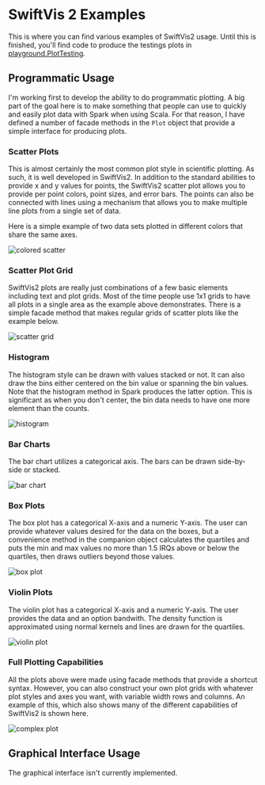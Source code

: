 # SwiftVis 2 Examples

This is where you can find various examples of SwiftVis2 usage. Until this is finished, you'll find code to produce the testings plots
in [playground.PlotTesting](https://github.com/MarkCLewis/SwiftVis2/blob/master/src/main/scala/playground/PlotTesting.scala).

## Programmatic Usage

I'm working first to develop the ability to do programmatic plotting. A big part of the goal here is to make something that people can use to quickly
and easily plot data with Spark when using Scala. For that reason, I have defined a number of facade methods in the `Plot` object that provide a
simple interface for producing plots.

### Scatter Plots

This is almost certainly the most common plot style in scientific plotting. As such, it is well developed in SwiftVis2. In addition to the standard
abilities to provide x and y values for points, the SwiftVis2 scatter plot allows you to provide per point colors, point sizes, and error bars.
The points can also be connected with lines using a mechanism that allows you to make multiple line plots from a single set of data.

Here is a simple example of two data sets plotted in different colors that share the same axes.

![colored scatter](colordots.png "Colored Scatter Plot")

### Scatter Plot Grid

SwiftVis2 plots are really just combinations of a few basic elements including text and plot grids. Most of the time people use 1x1 grids to have all
plots in a single area as the example above demonstrates. There is a simple facade method that makes regular grids of scatter plots like the example
below. 

![scatter grid](plotGrid.png "Grid of Scatter Plots")

### Histogram

The histogram style can be drawn with values stacked or not. It can also draw the bins either centered on the bin value or spanning the bin values.
Note that the histogram method in Spark produces the latter option. This is significant as when you don't center, the bin data needs to have one more
element than the counts.

![histogram](histogram.png "Simple Histogram")

### Bar Charts

The bar chart utilizes a categorical axis. The bars can be drawn side-by-side or stacked.

![bar chart](bar.png "Simple Bar Chart")

### Box Plots

The box plot has a categorical X-axis and a numeric Y-axis. The user can provide whatever values desired for the data on the boxes, but a convenience
method in the companion object calculates the quartiles and puts the min and max values no more than 1.5 IRQs above or below the quartiles, then draws
outliers beyond those values. 

![box plot](boxPlot.png "Simple Box Plot")

### Violin Plots

The violin plot has a categorical X-axis and a numeric Y-axis. The user provides the data and an option bandwith. The density function is approximated
using normal kernels and lines are drawn for the quartiles.

![violin plot](violinPlot.png "Simple Violin Plot")

### Full Plotting Capabilities

All the plots above were made using facade methods that provide a shortcut syntax. However, you can also construct your own plot grids with whatever
plot styles and axes you want, with variable width rows and columns. An example of this, which also shows many of the different capabilities of SwiftVis2
is shown here.

![complex plot](complexPlot.png "Complex Plot")

## Graphical Interface Usage

The graphical interface isn't currently implemented.